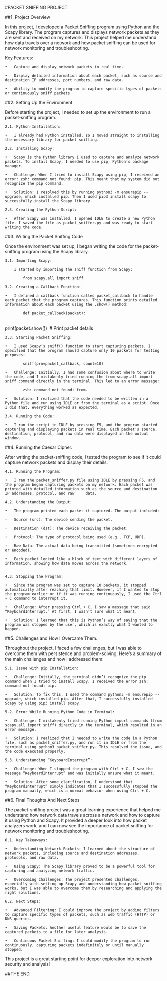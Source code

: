 #PACKET SNIFFING PROJECT


##1. Project Overview

In this project, I developed a Packet Sniffing program using Python and the Scapy library. The program captures and displays network packets as they are sent and received on my network. This project helped me understand how data travels over a network and how packet sniffing can be used for network monitoring and troubleshooting.
	
Key Features:

	•	Capture and display network packets in real time.

	•	Display detailed information about each packet, such as source and destination IP addresses, port numbers, and raw data.

	•	Ability to modify the program to capture specific types of packets or continuously sniff packets.


##2. Setting Up the Environment

Before starting the project, I needed to set up the environment to run a packet-sniffing program.

	2.1. Python Installation:

	•	I already had Python installed, so I moved straight to installing the necessary library for packet sniffing.

	2.2. Installing Scapy:

	•	Scapy is the Python library I used to capture and analyze network packets. To install Scapy, I needed to use pip, Python's package manager.

	•	Challenge: When I tried to install Scapy using pip, I received an error: zsh: command not found: pip. This meant that my system did not recognize the pip command.

	•	Solution: I resolved this by running python3 -m ensurepip --upgrade, which installed pip. Then I used pip3 install scapy to successfully install the Scapy library.

	2.3. Creating the Python Script:

	•	After Scapy was installed, I opened IDLE to create a new Python file. I saved the file as packet_sniffer.py and was ready to start writing the code.


##3. Writing the Packet Sniffing Code

Once the environment was set up, I began writing the code for the packet-sniffing program using the Scapy library.

	3.1. Importing Scapy:

		I started by importing the sniff function from Scapy:
			
			from scapy.all import sniff

	3.2. Creating a Callback Function:

	•	I defined a callback function called packet_callback to handle each packet that the program captures. This function prints detailed information about each packet using the .show() method:

			def packet_callback(packet):
    			
			print(packet.show())  # Print packet details

	3.3. Starting Packet Sniffing:

	•	I used Scapy’s sniff() function to start capturing packets. I specified that the program should capture only 10 packets for testing purposes:

			sniff(prn=packet_callback, count=10)

	•	Challenge: Initially, I had some confusion about where to write the code, and I mistakenly tried running the from scapy.all import sniff command directly in the terminal. This led to an error message: 
		
			zsh: command not found: from.

	•	Solution: I realized that the code needed to be written in a Python file and run using IDLE or from the terminal as a script. Once I did that, everything worked as expected.

	3.4. Running the Code:

	•	I ran the script in IDLE by pressing F5, and the program started capturing and displaying packets in real time. Each packet's source, destination, protocol, and raw data were displayed in the output window.


##4. Running the Caesar Cipher.

After writing the packet-sniffing code, I tested the program to see if it could capture network packets and display their details.

	4.1. Running the Program:

	•	I ran the packet_sniffer.py file using IDLE by pressing F5, and the program began capturing packets on my network. Each packet was printed with detailed information such as the source and destination IP addresses, protocol, and raw 	data.

	4.2. Understanding the Output:

	•	The program printed each packet it captured. The output included:

	◦	Source (src): The device sending the packet.

	◦	Destination (dst): The device receiving the packet.

	◦	Protocol: The type of protocol being used (e.g., TCP, UDP).

	◦	Raw Data: The actual data being transmitted (sometimes encrypted or encoded).

	•	Each packet looked like a block of text with different layers of information, showing how data moves across the network.


	4.3. Stopping the Program:

	•	Since the program was set to capture 10 packets, it stopped automatically after reaching that limit. However, if I wanted to stop the program earlier or if it was running continuously, I used the Ctrl + C command to interrupt it.

	•	Challenge: After pressing Ctrl + C, I saw a message that said “KeyboardInterrupt.” At first, I wasn’t sure what it meant.

	•	Solution: I learned that this is Python’s way of saying that the program was stopped by the user, which is exactly what I wanted to happen.


##5. Challenges and How I Overcame Them.

Throughout the project, I faced a few challenges, but I was able to overcome them with persistence and problem-solving. Here’s a summary of the main challenges and how I addressed them:

	5.1. Issue with pip Installation:

	•	Challenge: Initially, the terminal didn’t recognize the pip command when I tried to install Scapy. I received the error zsh: command not found: pip.

	•	Solution: To fix this, I used the command python3 -m ensurepip --upgrade, which installed pip. After that, I successfully installed Scapy by using pip3 install scapy.

	5.2. Error While Running Python Code in Terminal:

	•	Challenge: I mistakenly tried running Python import commands (from scapy.all import sniff) directly in the terminal, which resulted in an error message.

	•	Solution: I realized that I needed to write the code in a Python file, such as packet_sniffer.py, and run it in IDLE or from the terminal using python3 packet_sniffer.py. This resolved the issue, and the code executed properly.

	5.3. Understanding “KeyboardInterrupt”:

	•	Challenge: When I stopped the program with Ctrl + C, I saw the message “KeyboardInterrupt” and was initially unsure what it meant.

	•	Solution: After some clarification, I understood that “KeyboardInterrupt” simply indicates that I successfully stopped the program manually, which is a normal behavior when using Ctrl + C.


##6. Final Thoughts And Next Steps

The packet-sniffing project was a great learning experience that helped me understand how network data travels across a network and how to capture it using Python and Scapy. It provided a deeper look into how packet analyzers work, and I can now see the importance of packet sniffing for network monitoring and troubleshooting.

	6.1. Key Takeaways:

	•	Understanding Network Packets: I learned about the structure of network packets, including source and destination addresses, protocols, and raw data.

	•	Using Scapy: The Scapy library proved to be a powerful tool for capturing and analyzing network traffic.

	•	Overcoming Challenges: The project presented challenges, especially with setting up Scapy and understanding how packet sniffing works, but I was able to overcome them by researching and applying the right solutions.

	6.2. Next Steps:

	•	Advanced Filtering: I could improve the project by adding filters to capture specific types of packets, such as web traffic (HTTP) or DNS queries.

	•	Saving Packets: Another useful feature would be to save the captured packets to a file for later analysis.

	•	Continuous Packet Sniffing: I could modify the program to run continuously, capturing packets indefinitely or until manually stopped.

This project is a great starting point for deeper exploration into network security and analysis!


##THE END.

